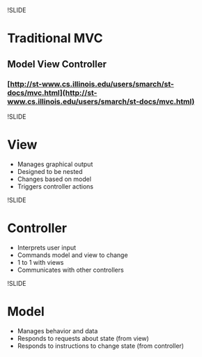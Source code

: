 !SLIDE 
# Traditional MVC
## Model View Controller
### [http://st-www.cs.illinois.edu/users/smarch/st-docs/mvc.html](http://st-www.cs.illinois.edu/users/smarch/st-docs/mvc.html)

!SLIDE 
# View
* Manages graphical output
* Designed to be nested
* Changes based on model
* Triggers controller actions

!SLIDE 
# Controller
* Interprets user input
* Commands model and view to change
* 1 to 1 with views
* Communicates with other controllers

!SLIDE 
# Model
* Manages behavior and data
* Responds to requests about state (from view)
* Responds to instructions to change state (from controller)
